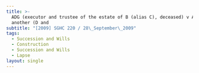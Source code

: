 ```yaml
---
title: >-
  ADG (executor and trustee of the estate of B (alias C), deceased) v ADH and
  another (D and
subtitle: "[2009] SGHC 220 / 28\_September\_2009"
tags:
  - Succession and Wills
  - Construction
  - Succession and Wills
  - Lapse
layout: single
---
```


